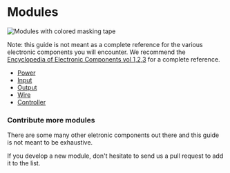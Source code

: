 # Modules

![Modules with colored masking tape]({{site.baseurl}}/assets/coloredmodules.jpg)

Note: this guide is not meant as a complete reference for the various electronic components you will encounter. We recommend the [Encyclopedia of Electronic Components vol 1,2,3](https://www.makershed.com/products/make-encyclopedia-of-electronic-components-vol-1) for a complete reference.

* [Power]({{site.baseurl}}/modules/power)
* [Input]({{site.baseurl}}/modules/input)
* [Output]({{site.baseurl}}/modules/output)
* [Wire]({{site.baseurl}}/modules/wire)
* [Controller]({{site.baseurl}}/modules/controller)

### Contribute more modules

There are some many other eletronic components out there and this guide is not meant to be exhaustive.

If you develop a new module, don't hesitate to send us a pull request to add it to the list.
